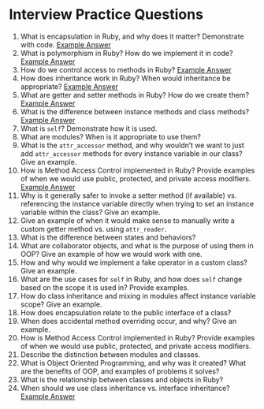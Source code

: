 # Interview Practice Questions

1. What is encapsulation in Ruby, and why does it matter? Demonstrate with code. [Example Answer](./example_code/encapsulation1.rb)
2. What is polymorphism in Ruby? How do we implement it in code? [Example Answer](./example_code/polymorphism.rb)
3. How do we control access to methods in Ruby? [Example Answer](./example_code/method_access_control.rb)
4. How does inheritance work in Ruby? When would inheritance be appropriate? [Example Answer](./example_code/inheritance.rb)
5. What are getter and setter methods in Ruby? How do we create them? [Example Answer](./example_code/g_s1.rb)
6. What is the difference between instance methods and class methods? [Example Answer](./example_code/class_instance_methods.rb)
7. What is `self`? Demonstrate how it is used.
8. What are modules? When is it appropriate to use them?
9. What is the `attr_accessor` method, and why wouldn’t we want to just add `attr_accessor` methods for every instance variable in our class? Give an example.
10. How is Method Access Control implemented in Ruby? Provide examples of when we would use public, protected, and private access modifiers. [Example Answer](./example_code/method_access_control.rb)
11. Why is it generally safer to invoke a setter method (if available) vs. referencing the instance variable directly when trying to set an instance variable within the class? Give an example.
12. Give an example of when it would make sense to manually write a custom getter method vs. using `attr_reader`.
13. What is the difference between states and behaviors?
14. What are collaborator objects, and what is the purpose of using them in OOP? Give an example of how we would work with one.
15. How and why would we implement a fake operator in a custom class? Give an example.
16. What are the use cases for `self` in Ruby, and how does `self` change based on the scope it is used in? Provide examples.
17. How do class inheritance and mixing in modules affect instance variable scope? Give an example.
18. How does encapsulation relate to the public interface of a class?
19. When does accidental method overriding occur, and why? Give an example.
20. How is Method Access Control implemented in Ruby? Provide examples of when we would use public, protected, and private access modifiers.
21. Describe the distinction between modules and classes.
22. What is Object Oriented Programming, and why was it created? What are the benefits of OOP, and examples of problems it solves?
23. What is the relationship between classes and objects in Ruby?
24. When should we use class inheritance vs. interface inheritance? [Example Answer](./example_code/inheritance.rb)
